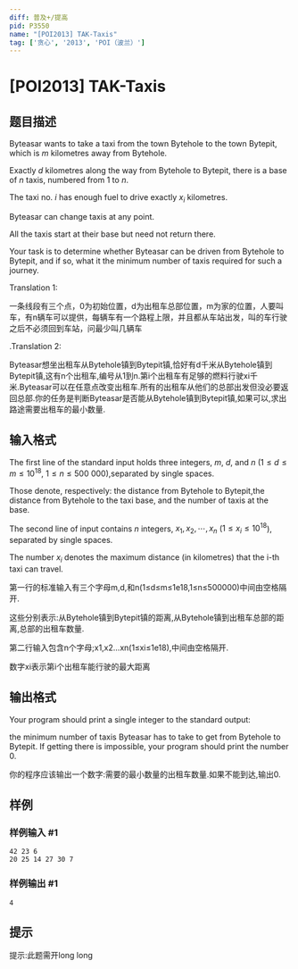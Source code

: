 ```yaml
---
diff: 普及+/提高
pid: P3550
name: "[POI2013] TAK-Taxis"
tag: ['贪心', '2013', 'POI（波兰）']
---
```

# [POI2013] TAK-Taxis
## 题目描述

Byteasar wants to take a taxi from the town Bytehole to the town Bytepit,    which is $m$ kilometres away from Bytehole.

Exactly $d$ kilometres along the way from Bytehole to Bytepit, there is    a base of $n$ taxis, numbered from $1$ to $n$.

The taxi no. $i$ has enough fuel to drive exactly $x_i$ kilometres.

Byteasar can change taxis at any point.

All the taxis start at their base but need not return there.

Your task is to determine whether Byteasar can be driven from Bytehole to    Bytepit, and if so, what it the minimum number of taxis required for such    a journey.

Translation 1:

一条线段有三个点，0为初始位置，d为出租车总部位置，m为家的位置，人要叫车，有n辆车可以提供，每辆车有一个路程上限，并且都从车站出发，叫的车行驶之后不必须回到车站，问最少叫几辆车

.Translation 2:

Byteasar想坐出租车从Bytehole镇到Bytepit镇,恰好有d千米从Bytehole镇到Bytepit镇,这有n个出租车,编号从1到n.第i个出租车有足够的燃料行驶xi千米.Byteasar可以在任意点改变出租车.所有的出租车从他们的总部出发但没必要返回总部.你的任务是判断Byteasar是否能从Bytehole镇到Bytepit镇,如果可以,求出路途需要出租车的最小数量.

## 输入格式

The first line of the standard input holds three integers, $m$, $d$, and $n$ ($1\le d\le m\le 10^{18}$, $1\le n\le 500\ 000$),separated by single spaces.

Those denote, respectively: the distance from Bytehole to Bytepit,the distance from Bytehole to the taxi base, and the number of taxis at the base.

The second line of input contains $n$ integers, $x_1,x_2,\cdots,x_n$ ($1\le x_i\le 10^{18}$), separated by single spaces.

The number $x_i$ denotes the maximum distance (in kilometres) that the      i-th taxi can travel.

第一行的标准输入有三个字母m,d,和n(1≤d≤m≤1e18,1≤n≤500000)中间由空格隔开.

这些分别表示:从Bytehole镇到Bytepit镇的距离,从Bytehole镇到出租车总部的距离,总部的出租车数量.

第二行输入包含n个字母;x1,x2...xn(1≤xi≤1e18),中间由空格隔开.

数字xi表示第i个出租车能行驶的最大距离

## 输出格式

Your program should print a single integer to the standard output:

the minimum number of taxis Byteasar has to take to get from Bytehole to Bytepit.  If getting there is impossible, your program should print the number $0$.

你的程序应该输出一个数字:需要的最小数量的出租车数量.如果不能到达,输出0.

## 样例

### 样例输入 #1
```
42 23 6
20 25 14 27 30 7

```
### 样例输出 #1
```
4

```
## 提示

提示:此题需开long long

